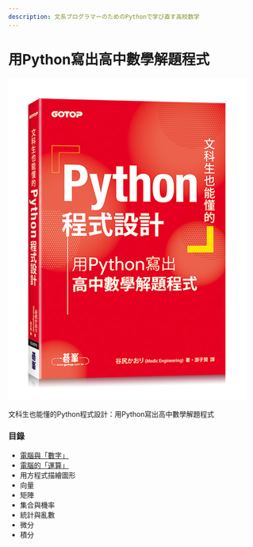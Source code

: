 ```yaml
---
description: 文系プログラマーのためのPythonで学び直す高校数学
---
```


# 用Python寫出高中數學解題程式

![](<../.gitbook/assets/圖片 (2).png>)

文科生也能懂的Python程式設計：用Python寫出高中數學解題程式

### 目錄

* [電腦與「數字」 ](../basic/computer-v.s.-math/number.md)
* [電腦的「運算」](../basic/computer-v.s.-math/operator.md)
* 用方程式描繪圖形
* 向量
* 矩陣
* 集合與機率
* 統計與亂數
* 微分
* 積分
